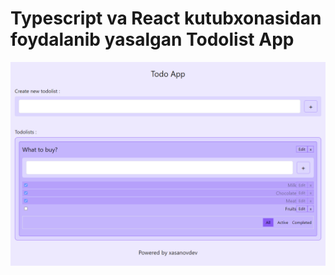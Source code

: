 # Typescript va React kutubxonasidan foydalanib yasalgan Todolist App
![Tux, the Linux mascot](public/todo-app-image.png)
